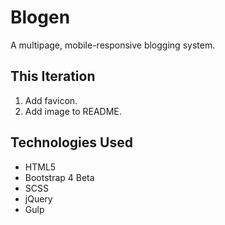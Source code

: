 # Blogen

A multipage, mobile-responsive blogging system.

## This Iteration

1. Add favicon.
2. Add image to README.

## Technologies Used

- HTML5
- Bootstrap 4 Beta
- SCSS
- jQuery
- Gulp